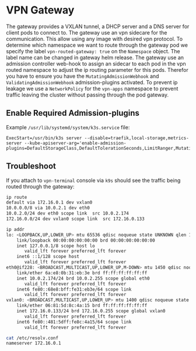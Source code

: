 # VPN Gateway

The gateway provides a VXLAN tunnel, a DHCP server and a DNS server for client pods to connect to. The gateway use an vpn sidecare for the communication. This allow using any image with desired vpn protocol. To determine which namespace we want to route through the gateway pod we specify the label `vpn-routed-gateway: true` on the `Namespace` object. The label name can be changed in gateway helm release. The gateway use an admission controller web-hook to assign an sidecar to each pod in the vpn routed namespace to adjust the ip routing parameter for this pods. Therefor you have to ensure you have the `MutatingAdmissionWebhook` and `ValidatingAdmissionWebhook` admission-plugins activated. To prevent ip leakage we use a `NetworkPolicy` for the `vpn-apps` namespace to prevent traffic leaving the cluster without passing through the pod gateway.

## Enable Required Admission-plugins

Example `/usr/lib/systemd/system/k3s.service` file:

```
ExecStart=/usr/bin/k3s server --disable=traefik,local-storage,metrics-server --kube-apiserver-arg='enable-admission-plugins=DefaultStorageClass,DefaultTolerationSeconds,LimitRanger,MutatingAdmissionWebhook,NamespaceLifecycle,NodeRestriction,PersistentVolumeClaimResize,Priority,ResourceQuota,ServiceAccount,TaintNodesByCondition,ValidatingAdmissionWebhook'
```

## Troubleshoot

If you attach to `vpn-terminal` console via `k9s` should see the traffic being routed through the gateway:

```bash
ip route
default via 172.16.0.1 dev vxlan0
10.0.0.0/8 via 10.0.2.1 dev eth0
10.0.2.0/24 dev eth0 scope link  src 10.0.2.174
172.16.0.0/24 dev vxlan0 scope link  src 172.16.0.133
```

```bash
ip addr
lo: <LOOPBACK,UP,LOWER_UP> mtu 65536 qdisc noqueue state UNKNOWN qlen 1000
    link/loopback 00:00:00:00:00:00 brd 00:00:00:00:00:00
    inet 127.0.0.1/8 scope host lo
       valid_lft forever preferred_lft forever
    inet6 ::1/128 scope host
       valid_lft forever preferred_lft forever
eth0@if228: <BROADCAST,MULTICAST,UP,LOWER_UP,M-DOWN> mtu 1450 qdisc noqueue state UP
    link/ether 6a:e8:0b:31:eb:3e brd ff:ff:ff:ff:ff:ff
    inet 10.0.2.174/24 brd 10.0.2.255 scope global eth0
       valid_lft forever preferred_lft forever
    inet6 fe80::68e8:bff:fe31:eb3e/64 scope link
       valid_lft forever preferred_lft forever
vxlan0: <BROADCAST,MULTICAST,UP,LOWER_UP> mtu 1400 qdisc noqueue state UNKNOWN qlen 1000
    link/ether 06:81:5d:8c:4a:15 brd ff:ff:ff:ff:ff:ff
    inet 172.16.0.133/24 brd 172.16.0.255 scope global vxlan0
       valid_lft forever preferred_lft forever
    inet6 fe80::481:5dff:fe8c:4a15/64 scope link
       valid_lft forever preferred_lft forever
```

```bash
cat /etc/resolv.conf
nameserver 172.16.0.1
```
